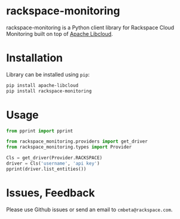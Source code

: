 # rackspace-monitoring

rackspace-monitoring is a Python client library for Rackspace Cloud Monitoring
built on top of [Apache Libcloud](http://libcloud.apache.org).

# Installation

Library can be installed using `pip`:

```bash
pip install apache-libcloud
pip install rackspace-monitoring
```

# Usage

```python
from pprint import pprint

from rackspace_monitoring.providers import get_driver
from rackspace_monitoring.types import Provider

Cls = get_driver(Provider.RACKSPACE)
driver = Cls('username', 'api key')
pprint(driver.list_entities())
```

# Issues, Feedback

Please use Github issues or send an email to `cmbeta@rackspace.com`.

